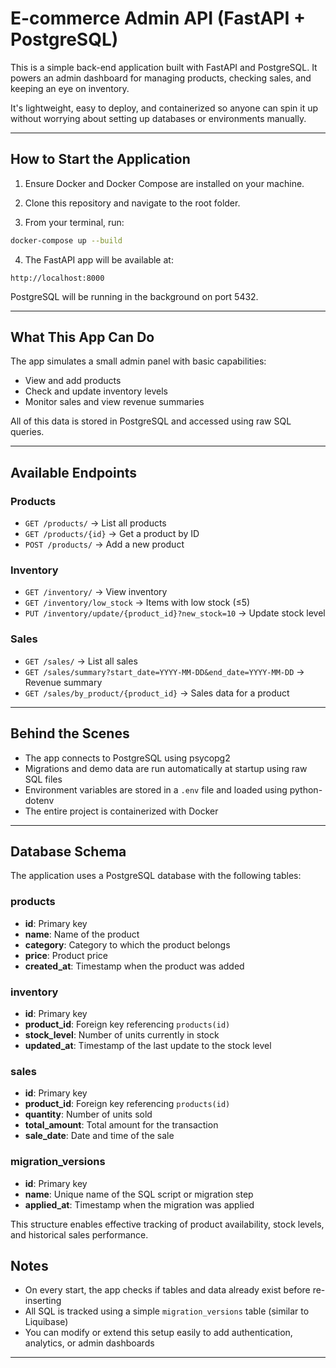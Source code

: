 # E-commerce Admin API (FastAPI + PostgreSQL)

This is a simple back-end application built with FastAPI and PostgreSQL. It powers an admin dashboard for managing products, checking sales, and keeping an eye on inventory.

It's lightweight, easy to deploy, and containerized so anyone can spin it up without worrying about setting up databases or environments manually.

---

## How to Start the Application

1. Ensure Docker and Docker Compose are installed on your machine.

2. Clone this repository and navigate to the root folder.

3. From your terminal, run:

```bash
docker-compose up --build
```

4. The FastAPI app will be available at:
```
http://localhost:8000
```

PostgreSQL will be running in the background on port 5432.

---

## What This App Can Do

The app simulates a small admin panel with basic capabilities:

- View and add products
- Check and update inventory levels
- Monitor sales and view revenue summaries

All of this data is stored in PostgreSQL and accessed using raw SQL queries.

---

## Available Endpoints

### Products
- `GET /products/` → List all products
- `GET /products/{id}` → Get a product by ID
- `POST /products/` → Add a new product

### Inventory
- `GET /inventory/` → View inventory
- `GET /inventory/low_stock` → Items with low stock (≤5)
- `PUT /inventory/update/{product_id}?new_stock=10` → Update stock level

### Sales
- `GET /sales/` → List all sales
- `GET /sales/summary?start_date=YYYY-MM-DD&end_date=YYYY-MM-DD` → Revenue summary
- `GET /sales/by_product/{product_id}` → Sales data for a product

---

## Behind the Scenes

- The app connects to PostgreSQL using psycopg2
- Migrations and demo data are run automatically at startup using raw SQL files
- Environment variables are stored in a `.env` file and loaded using python-dotenv
- The entire project is containerized with Docker

---

## Database Schema

The application uses a PostgreSQL database with the following tables:

### products
- **id**: Primary key
- **name**: Name of the product
- **category**: Category to which the product belongs
- **price**: Product price
- **created_at**: Timestamp when the product was added

### inventory
- **id**: Primary key
- **product_id**: Foreign key referencing `products(id)`
- **stock_level**: Number of units currently in stock
- **updated_at**: Timestamp of the last update to the stock level

### sales
- **id**: Primary key
- **product_id**: Foreign key referencing `products(id)`
- **quantity**: Number of units sold
- **total_amount**: Total amount for the transaction
- **sale_date**: Date and time of the sale

### migration_versions
- **id**: Primary key
- **name**: Unique name of the SQL script or migration step
- **applied_at**: Timestamp when the migration was applied

This structure enables effective tracking of product availability, stock levels, and historical sales performance.

## Notes

- On every start, the app checks if tables and data already exist before re-inserting
- All SQL is tracked using a simple `migration_versions` table (similar to Liquibase)
- You can modify or extend this setup easily to add authentication, analytics, or admin dashboards

---
